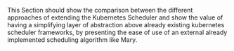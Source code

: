 This Section should show the comparison between the different approaches of extending the Kubernetes Scheduler and show the value of having a simplifying layer of abstraction above already existing kubernetes scheduler frameworks, by presenting the ease of use of an external already implemented scheduling algorithm like Mary.